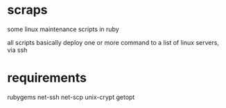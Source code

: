 scraps
======

some linux maintenance scripts in ruby

all scripts basically deploy one or more command to a list of linux servers, via ssh

requirements
============

rubygems
net-ssh
net-scp
unix-crypt
getopt
